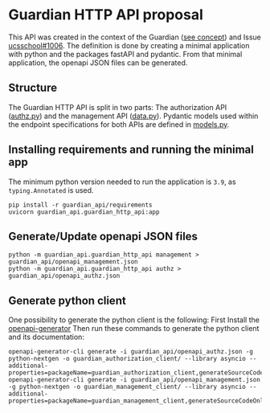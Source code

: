 # Guardian HTTP API proposal

This API was created in the context of the Guardian ([see concept](https://git.knut.univention.de/univention/ucsschool/-/blob/jkoeniger/concept-ram-proposal/doc/devel/ram/concept_proposal.md)) and Issue [ucsschool#1006](https://git.knut.univention.de/univention/ucsschool/-/issues/1006).
The definition is done by creating a minimal application with python and the packages fastAPI and pydantic.
From that minimal application, the openapi JSON files can be generated.

## Structure

The Guardian HTTP API is split in two parts: The authorization API ([authz.py](authz.py)) and the management API ([data.py](data.py)).
Pydantic models used within the endpoint specifications for both APIs are defined in [models.py](models.py).

## Installing requirements and running the minimal app

The minimum python version needed to run the application is `3.9`, as `typing.Annotated` is used.

```console
pip install -r guardian_api/requirements
uvicorn guardian_api.guardian_http_api:app
```

## Generate/Update openapi JSON files

```console
python -m guardian_api.guardian_http_api management > guardian_api/openapi_management.json
python -m guardian_api.guardian_http_api authz > guardian_api/openapi_authz.json
```

## Generate python client

One possibility to generate the python client is the following:
First Install the [openapi-generator](https://openapi-generator.tech/docs/installation)
Then run these commands to generate the python client and its documentation:

```console
openapi-generator-cli generate -i guardian_api/openapi_authz.json -g python-nextgen -o guardian_authorization_client/ --library asyncio --additional-properties=packageName=guardian_authorization_client,generateSourceCodeOnly=true
openapi-generator-cli generate -i guardian_api/openapi_management.json -g python-nextgen -o guardian_management_client/ --library asyncio --additional-properties=packageName=guardian_management_client,generateSourceCodeOnly=true
```
